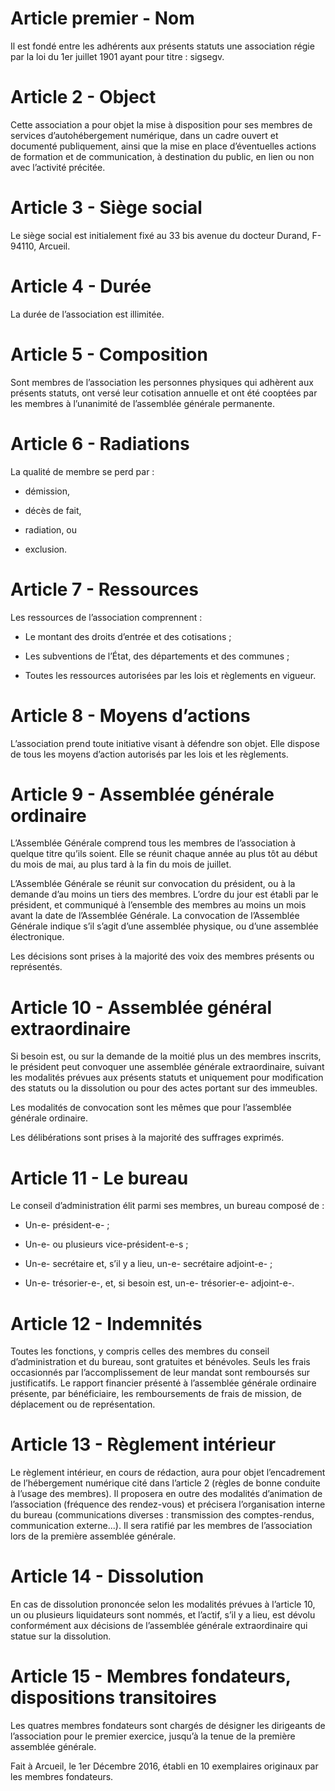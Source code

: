 Article premier - Nom
=====================

Il est fondé entre les adhérents aux présents statuts une association
régie par la loi du 1er juillet 1901 ayant pour titre : sigsegv.

Article 2 - Object
==================

Cette association a pour objet la mise à disposition pour ses membres de
services d’autohébergement numérique, dans un cadre ouvert et documenté
publiquement, ainsi que la mise en place d’éventuelles actions de
formation et de communication, à destination du public, en lien ou non
avec l’activité précitée.

Article 3 - Siège social
========================

Le siège social est initialement fixé au 33 bis avenue du docteur
Durand, F-94110, Arcueil.

Article 4 - Durée
=================

La durée de l’association est illimitée.

Article 5 - Composition
=======================

Sont membres de l’association les personnes physiques qui adhèrent aux
présents statuts, ont versé leur cotisation annuelle et ont été cooptées
par les membres à l’unanimité de l’assemblée générale permanente.

Article 6 - Radiations
======================

La qualité de membre se perd par :

-   démission,

-   décès de fait,

-   radiation, ou

-   exclusion.

Article 7 - Ressources
======================

Les ressources de l’association comprennent :

-   Le montant des droits d’entrée et des cotisations ;

-   Les subventions de l’État, des départements et des communes ;

-   Toutes les ressources autorisées par les lois et règlements en
    vigueur.

Article 8 - Moyens d’actions
============================

L’association prend toute initiative visant à défendre son objet. Elle
dispose de tous les moyens d’action autorisés par les lois et les
règlements.

Article 9 - Assemblée générale ordinaire
========================================

L’Assemblée Générale comprend tous les membres de l’association à
quelque titre qu’ils soient. Elle se réunit chaque année au plus tôt au
début du mois de mai, au plus tard à la fin du mois de juillet.

L’Assemblée Générale se réunit sur convocation du président, ou à la
demande d’au moins un tiers des membres. L’ordre du jour est établi par
le président, et communiqué à l’ensemble des membres au moins un mois
avant la date de l’Assemblée Générale. La convocation de l’Assemblée
Générale indique s’il s’agit d’une assemblée physique, ou d’une
assemblée électronique.

Les décisions sont prises à la majorité des voix des membres présents ou
représentés.

Article 10 - Assemblée général extraordinaire
=============================================

Si besoin est, ou sur la demande de la moitié plus un des membres
inscrits, le président peut convoquer une assemblée générale
extraordinaire, suivant les modalités prévues aux présents statuts et
uniquement pour modification des statuts ou la dissolution ou pour des
actes portant sur des immeubles.

Les modalités de convocation sont les mêmes que pour l’assemblée
générale ordinaire.

Les délibérations sont prises à la majorité des suffrages exprimés.

Article 11 - Le bureau
======================

Le conseil d’administration élit parmi ses membres, un bureau composé de
:

-   Un-e- président-e- ;

-   Un-e- ou plusieurs vice-président-e-s ;

-   Un-e- secrétaire et, s’il y a lieu, un-e- secrétaire adjoint-e- ;

-   Un-e- trésorier-e-, et, si besoin est, un-e- trésorier-e-
    adjoint-e-.

Article 12 - Indemnités
=======================

Toutes les fonctions, y compris celles des membres du conseil
d’administration et du bureau, sont gratuites et bénévoles. Seuls les
frais occasionnés par l’accomplissement de leur mandat sont remboursés
sur justificatifs. Le rapport financier présenté à l’assemblée générale
ordinaire présente, par bénéficiaire, les remboursements de frais de
mission, de déplacement ou de représentation.

Article 13 - Règlement intérieur
================================

Le règlement intérieur, en cours de rédaction, aura pour objet
l’encadrement de l’hébergement numérique cité dans l’article 2 (règles
de bonne conduite à l’usage des membres). Il proposera en outre des
modalités d’animation de l’association (fréquence des rendez-vous) et
précisera l’organisation interne du bureau (communications diverses :
transmission des comptes-rendus, communication externe...). Il sera
ratifié par les membres de l’association lors de la première assemblée
générale.

Article 14 - Dissolution
========================

En cas de dissolution prononcée selon les modalités prévues à l’article
10, un ou plusieurs liquidateurs sont nommés, et l’actif, s’il y a lieu,
est dévolu conformément aux décisions de l’assemblée générale
extraordinaire qui statue sur la dissolution.

Article 15 - Membres fondateurs, dispositions transitoires
==========================================================

Les quatres membres fondateurs sont chargés de désigner les dirigeants
de l’association pour le premier exercice, jusqu’à la tenue de la
première assemblée générale.

Fait à Arcueil, le 1er Décembre 2016, établi en 10 exemplaires originaux par
les membres fondateurs.
